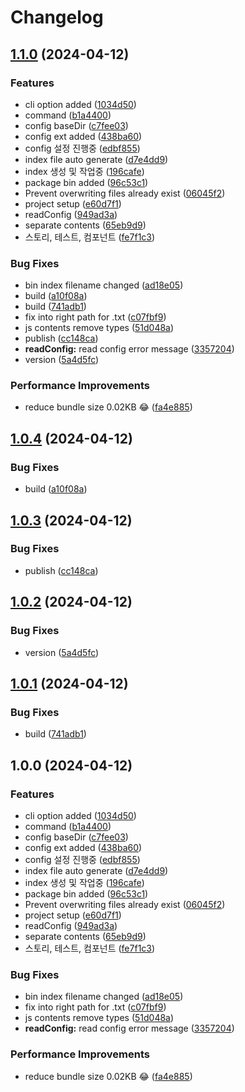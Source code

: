 # Changelog

## [1.1.0](https://github.com/mitchell-up/component-boilerplater/compare/v1.0.4...v1.1.0) (2024-04-12)


### Features

* cli option added ([1034d50](https://github.com/mitchell-up/component-boilerplater/commit/1034d50bbbfdf497789a968992513871a4f55b63))
* command ([b1a4400](https://github.com/mitchell-up/component-boilerplater/commit/b1a44000142a09aeb7d0663590d9807db0304280))
* config baseDir ([c7fee03](https://github.com/mitchell-up/component-boilerplater/commit/c7fee03c9185f5e1b816d918e9feb54bf0c4a420))
* config ext added ([438ba60](https://github.com/mitchell-up/component-boilerplater/commit/438ba60aa593f7ea7d4501107548ec9c8eb3661d))
* config 설정 진행중 ([edbf855](https://github.com/mitchell-up/component-boilerplater/commit/edbf855e94ae68c3d2921e229b1b0eb718337b09))
* index file auto generate ([d7e4dd9](https://github.com/mitchell-up/component-boilerplater/commit/d7e4dd972bd0fd6013874668cccb3686d965dac8))
* index 생성 및 작업중 ([196cafe](https://github.com/mitchell-up/component-boilerplater/commit/196cafedcd8d702d2476004ec91dbcfafc8fa8a7))
* package bin added ([96c53c1](https://github.com/mitchell-up/component-boilerplater/commit/96c53c10b49f22d640ac581a8750dcd1db392f0c))
* Prevent overwriting files already exist ([06045f2](https://github.com/mitchell-up/component-boilerplater/commit/06045f2ffa71609a95e6e22c05adf28d0f61f4e5))
* project setup ([e60d7f1](https://github.com/mitchell-up/component-boilerplater/commit/e60d7f12d5dc71bb7aa0f31d4e3e6a5a8983aac4))
* readConfig ([949ad3a](https://github.com/mitchell-up/component-boilerplater/commit/949ad3a8de547805e84e2bfeec8271aaedb18b88))
* separate contents ([65eb9d9](https://github.com/mitchell-up/component-boilerplater/commit/65eb9d9eacfbedc7ef382115ea61b9752c9c8935))
* 스토리, 테스트, 컴포넌트 ([fe7f1c3](https://github.com/mitchell-up/component-boilerplater/commit/fe7f1c3d086087648f273741d37a30611a24b907))


### Bug Fixes

* bin index filename changed ([ad18e05](https://github.com/mitchell-up/component-boilerplater/commit/ad18e055ba20cb5a236cbaf51b28d40e673ebfdd))
* build ([a10f08a](https://github.com/mitchell-up/component-boilerplater/commit/a10f08a225195d4b8d92357db29d34b6146d94d2))
* build ([741adb1](https://github.com/mitchell-up/component-boilerplater/commit/741adb1adc1e696c748882e6dcaf533e0d55b4a3))
* fix into right path for .txt ([c07fbf9](https://github.com/mitchell-up/component-boilerplater/commit/c07fbf9daa242bfa2c7d0b0623bdcd67ba72816d))
* js contents remove types ([51d048a](https://github.com/mitchell-up/component-boilerplater/commit/51d048a88fcce1d0de0e975f3ef3fa3e3ef596d5))
* publish ([cc148ca](https://github.com/mitchell-up/component-boilerplater/commit/cc148cae676eab9bc8cca22e2870cac60a372491))
* **readConfig:** read config error message ([3357204](https://github.com/mitchell-up/component-boilerplater/commit/335720446c446301882da63efe595b2f4bcb1f6c))
* version ([5a4d5fc](https://github.com/mitchell-up/component-boilerplater/commit/5a4d5fc29a1b58c170dc169b9430fd49087fdeeb))


### Performance Improvements

* reduce bundle size 0.02KB 😂 ([fa4e885](https://github.com/mitchell-up/component-boilerplater/commit/fa4e885d357ae12b05ec0ac8dcc6a13e3a756501))

## [1.0.4](https://github.com/mitchell-up/component-boilerplater/compare/v1.0.3...v1.0.4) (2024-04-12)


### Bug Fixes

* build ([a10f08a](https://github.com/mitchell-up/component-boilerplater/commit/a10f08a225195d4b8d92357db29d34b6146d94d2))

## [1.0.3](https://github.com/mitchell-up/component-boilerplater/compare/v1.0.2...v1.0.3) (2024-04-12)


### Bug Fixes

* publish ([cc148ca](https://github.com/mitchell-up/component-boilerplater/commit/cc148cae676eab9bc8cca22e2870cac60a372491))

## [1.0.2](https://github.com/mitchell-up/component-boilerplater/compare/v1.0.1...v1.0.2) (2024-04-12)


### Bug Fixes

* version ([5a4d5fc](https://github.com/mitchell-up/component-boilerplater/commit/5a4d5fc29a1b58c170dc169b9430fd49087fdeeb))

## [1.0.1](https://github.com/mitchell-up/component-boilerplater/compare/v1.0.0...v1.0.1) (2024-04-12)


### Bug Fixes

* build ([741adb1](https://github.com/mitchell-up/component-boilerplater/commit/741adb1adc1e696c748882e6dcaf533e0d55b4a3))

## 1.0.0 (2024-04-12)


### Features

* cli option added ([1034d50](https://github.com/mitchell-up/component-boilerplater/commit/1034d50bbbfdf497789a968992513871a4f55b63))
* command ([b1a4400](https://github.com/mitchell-up/component-boilerplater/commit/b1a44000142a09aeb7d0663590d9807db0304280))
* config baseDir ([c7fee03](https://github.com/mitchell-up/component-boilerplater/commit/c7fee03c9185f5e1b816d918e9feb54bf0c4a420))
* config ext added ([438ba60](https://github.com/mitchell-up/component-boilerplater/commit/438ba60aa593f7ea7d4501107548ec9c8eb3661d))
* config 설정 진행중 ([edbf855](https://github.com/mitchell-up/component-boilerplater/commit/edbf855e94ae68c3d2921e229b1b0eb718337b09))
* index file auto generate ([d7e4dd9](https://github.com/mitchell-up/component-boilerplater/commit/d7e4dd972bd0fd6013874668cccb3686d965dac8))
* index 생성 및 작업중 ([196cafe](https://github.com/mitchell-up/component-boilerplater/commit/196cafedcd8d702d2476004ec91dbcfafc8fa8a7))
* package bin added ([96c53c1](https://github.com/mitchell-up/component-boilerplater/commit/96c53c10b49f22d640ac581a8750dcd1db392f0c))
* Prevent overwriting files already exist ([06045f2](https://github.com/mitchell-up/component-boilerplater/commit/06045f2ffa71609a95e6e22c05adf28d0f61f4e5))
* project setup ([e60d7f1](https://github.com/mitchell-up/component-boilerplater/commit/e60d7f12d5dc71bb7aa0f31d4e3e6a5a8983aac4))
* readConfig ([949ad3a](https://github.com/mitchell-up/component-boilerplater/commit/949ad3a8de547805e84e2bfeec8271aaedb18b88))
* separate contents ([65eb9d9](https://github.com/mitchell-up/component-boilerplater/commit/65eb9d9eacfbedc7ef382115ea61b9752c9c8935))
* 스토리, 테스트, 컴포넌트 ([fe7f1c3](https://github.com/mitchell-up/component-boilerplater/commit/fe7f1c3d086087648f273741d37a30611a24b907))


### Bug Fixes

* bin index filename changed ([ad18e05](https://github.com/mitchell-up/component-boilerplater/commit/ad18e055ba20cb5a236cbaf51b28d40e673ebfdd))
* fix into right path for .txt ([c07fbf9](https://github.com/mitchell-up/component-boilerplater/commit/c07fbf9daa242bfa2c7d0b0623bdcd67ba72816d))
* js contents remove types ([51d048a](https://github.com/mitchell-up/component-boilerplater/commit/51d048a88fcce1d0de0e975f3ef3fa3e3ef596d5))
* **readConfig:** read config error message ([3357204](https://github.com/mitchell-up/component-boilerplater/commit/335720446c446301882da63efe595b2f4bcb1f6c))


### Performance Improvements

* reduce bundle size 0.02KB 😂 ([fa4e885](https://github.com/mitchell-up/component-boilerplater/commit/fa4e885d357ae12b05ec0ac8dcc6a13e3a756501))
